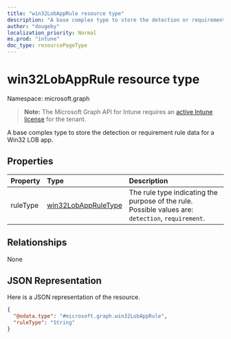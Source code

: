 ```yaml
---
title: "win32LobAppRule resource type"
description: "A base complex type to store the detection or requirement rule data for a Win32 LOB app."
author: "dougeby"
localization_priority: Normal
ms.prod: "intune"
doc_type: resourcePageType
---
```


# win32LobAppRule resource type

Namespace: microsoft.graph

> **Note:** The Microsoft Graph API for Intune requires an [active Intune license](https://go.microsoft.com/fwlink/?linkid=839381) for the tenant.

A base complex type to store the detection or requirement rule data for a Win32 LOB app.

## Properties
|Property|Type|Description|
|:---|:---|:---|
|ruleType|[win32LobAppRuleType](../resources/intune-apps-win32lobappruletype.md)|The rule type indicating the purpose of the rule. Possible values are: `detection`, `requirement`.|

## Relationships
None

## JSON Representation
Here is a JSON representation of the resource.
<!-- {
  "blockType": "resource",
  "@odata.type": "microsoft.graph.win32LobAppRule"
}
-->
``` json
{
  "@odata.type": "#microsoft.graph.win32LobAppRule",
  "ruleType": "String"
}
```







